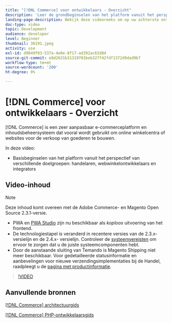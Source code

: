 ```yaml
---
title: "[!DNL Commerce] voor ontwikkelaars - Overzicht"
description: 'Leer de grondbeginselen van het platform vanuit het perspectief van verschillende soorten publiek: verkopers, webwinkelontwikkelaars en integrators.'
landing-page-description: Bekijk deze videoreeks om op uw achterste ontwikkelingsproject voor Handel te beginnen.
doc-type: video
topic: Development
audience: developer
level: Beginner
thumbnail: 36191.jpeg
activity: use
exl-id: d9049f03-537a-4e0e-8f17-ad392ac63d84
source-git-commit: e8d2631b31319701beb327f42fdf1372d9dad9b7
workflow-type: tm+mt
source-wordcount: '200'
ht-degree: 0%

---
```


# [!DNL Commerce] voor ontwikkelaars - Overzicht

[!DNL Commerce] is een zeer aanpasbaar e-commerceplatform en inhoudsbeheersysteem dat vooral wordt gebruikt om online winkelcentra of websites voor de verkoop van goederen te bouwen.

In deze video:

- Basisbeginselen van het platform vanuit het perspectief van verschillende doelgroepen: handelaren, webwinkelontwikkelaars en integrators

## Video-inhoud

>[!NOTE]
>
>Deze inhoud komt overeen met de Adobe Commerce- en Magento Open Source 2.3.1-versie.
>
>- PWA en [PWA Studio](https://developer.adobe.com/commerce/pwa-studio/) zijn nu beschikbaar als _koploos_ uitvoering van het frontend.
>- De technologiestapel is veranderd in recentere versies van de 2.3.x- versielijn en de 2.4.x- versielijn. Controleer de [systeemvereisten](https://experienceleague.adobe.com/docs/commerce-operations/installation-guide/system-requirements.html) om ervoor te zorgen dat u de juiste systeemcomponenten hebt.
>- Door de aanstaande sluiting van Temando is Magento Shipping niet meer beschikbaar. Voor gedetailleerde statusinformatie en aanbevelingen voor nieuwe verzendingsimplementaties bij de Handel, raadpleegt u de [pagina met productinformatie](https://business.adobe.com/products/magento/shipping.html).



>[!VIDEO](https://video.tv.adobe.com/v/36191?quality=12&learn=on)

## Aanvullende bronnen

[[!DNL Commerce] architectuurgids](https://developer.adobe.com/commerce/php/architecture/)

[[!DNL Commerce] PHP-ontwikkelaarsgids](https://developer.adobe.com/commerce/php/development/)
